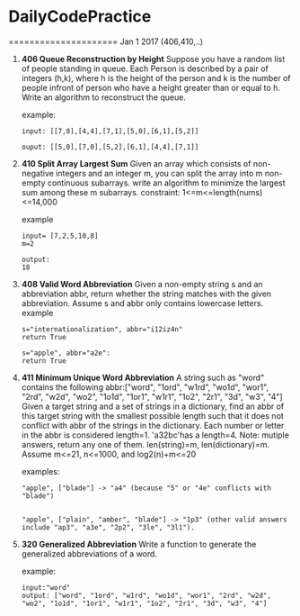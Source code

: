 # DailyCodePractice
=====================
Jan 1 2017 (406,410,..)
 
1. **406 Queue Reconstruction by Height**  Suppose you have a random list of people standing in queue. Each Person is described by a pair of integers (h,k), where h is the height of the person and k is the number of people infront of person who have a height greater than or equal to h. Write an algorithm to reconstruct the queue.

   example:

   ```
   input: [[7,0],[4,4],[7,1],[5,0],[6,1],[5,2]]

   ouput: [[5,0],[7,0],[5,2],[6,1],[4,4],[7,1]]
   ```

2. **410 Split Array Largest Sum** Given an array which consists of non-negative integers and an integer m, you can split the array into m non-empty continuous 
subarrays. write an algorithm to minimize the largest sum among these m subarrays.  constraint: 1<=m<=length(nums)<=14,000

   example
   ```
   input= [7,2,5,10,8]
   m=2

   output:
   18
   ```
3. **408 Valid Word Abbreviation** Given a non-empty string s and an abbreviation abbr, return whether the string matches with the given abbreviation. Assume s and abbr only contains lowercase letters.
	example
	```
	s="internationalization", abbr="i12iz4n"
	return True
	
	s="apple", abbr="a2e":
	return True
	```
4. **411 Minimum Unique Word Abbreviation** A string such as "word" contains the following abbr:["word", "1ord", "w1rd", "wo1d", "wor1", "2rd", "w2d", "wo2", "1o1d", "1or1", "w1r1", "1o2", "2r1", "3d", "w3", "4"]  Given a target string and a set of strings in a dictionary, find an abbr of this target string with the smallest possible length such that it does not conflict with abbr of the strings in the dictionary. Each number or letter in the abbr is considered length=1. 'a32bc'has a length=4. Note: mutiple answers, return any one of them. len(string)=m, len(dictionary)=m. Assume m<=21, n<=1000, and log2(n)+m<=20

	examples:
	```
	"apple", ["blade"] -> "a4" (because "5" or "4e" conflicts with "blade")


	"apple", ["plain", "amber", "blade"] -> "1p3" (other valid answers include "ap3", "a3e", "2p2", "3le", "3l1").
	```
5. **320 Generalized Abbreviation** Write a function to generate the generalized abbreviations of a word.

	example:
	```
	input:"word"
	output: ["word", "1ord", "w1rd", "wo1d", "wor1", "2rd", "w2d", "wo2", "1o1d", "1or1", "w1r1", "1o2", "2r1", "3d", "w3", "4"] 
	```

